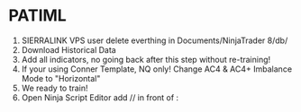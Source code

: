 # PATIML

1)  SIERRALINK VPS user delete everthing in Documents/NinjaTrader 8/db/
2)  Download Historical Data
3)  Add all indicators, no going back after this step without re-training!
4)  If your using Conner Template, NQ only!  Change AC4 & AC4+ Imbalance Mode to "Horizontal"
5)  We ready to train!
6)  Open Ninja Script Editor add // in front of :
   
